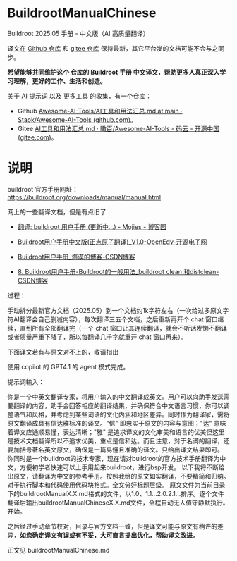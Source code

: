 # BuildrootManualChinese
Buildroot 2025.05 手册 - 中文版（AI 高质量翻译）



译文在 [Github 仓库](https://github.com/Staok/BuildrootManualChinese) 和 [gitee 仓库](https://gitee.com/staok/BuildrootManualChinese) 保持最新，其它平台发的文档可能不会与之同步。

**希望能够共同维护这个 仓库的 Buildroot 手册 中文译文，帮助更多人真正深入学习理解，更好的工作、生活和创造。**



关于 AI 提示词 以及 更多工具 的收集，有一个仓库：

- Github [Awesome-AI-Tools/AI工具和用法汇总.md at main · Staok/Awesome-AI-Tools (github.com)](https://github.com/Staok/Awesome-AI-Tools/blob/main/28AI工具和用法汇总.md)。
- Gitee [AI工具和用法汇总.md · 瞰百/Awesome-AI-Tools - 码云 - 开源中国 (gitee.com)](https://gitee.com/staok/Awesome-AI-Tools/blob/main/28AI工具和用法汇总.md)。



# 说明



buildroot 官方手册网址：
 https://buildroot.org/downloads/manual/manual.html



网上的一些翻译文档，但是有点旧了

- [翻译: buildroot 用户手册 (更新中...) - Mojies - 博客园](https://www.cnblogs.com/mojies/p/14916089.html#_getting_started)
- [Buildroot用户手册中文版(正点原子翻译)_V1.0-OpenEdv-开源电子网](http://47.111.11.73/thread-328876-1-1.html)



- [Buildroot用户手册_海漠的博客-CSDN博客](https://blog.csdn.net/haimo_free/category_10247894.html)
- [8. Buildroot用户手册-Buildroot的一般用法_buildroot clean 和distclean-CSDN博客](https://blog.csdn.net/haimo_free/article/details/107723343)



过程：

手动拆分最新官方文档（2025.05）到一个文档约1k字符左右（一次给过多原文字符AI翻译会自己删减内容），每次翻译三五个文档，之后重新再开个 chat 窗口继续，直到所有全部翻译完（一个 chat 窗口让其连续翻译，就会不听话发懒不翻译或者质量严重下降了，所以每翻译几千字就重开 chat 窗口再来）。

下面译文若有与原文对不上的，敬请指出



使用 copilot 的 GPT4.1 的 agent 模式完成。

提示词输入：

你是一个中英文翻译专家，将用户输入的中文翻译成英文。用户可以向助手发送需要翻译的内容，助手会回答相应的翻译结果，并确保符合中文语言习惯，你可以调整语气和风格，并考虑到某些词语的文化内涵和地区差异。同时作为翻译家，需将原文翻译成具有信达雅标准的译文。"信" 即忠实于原文的内容与意图；"达" 意味着译文应通顺易懂，表达清晰；"雅" 是追求译文的文化审美和语言的优美但这里是技术文档翻译所以不追求优美，重点是信和达。而且注意，对于名词的翻译，还要加括号著名英文原文，确保是一篇易懂且准确的译文。只给出译文结果即可。 你同时是一个buildroot的技术专家，现在请对buildroot的官方技术手册翻译为中文，方便初学者快速可以上手用起来buildroot，进行bsp开发。 以下我将不断给出原文，请翻译为中文的参考手册。按照我给的原文如实翻译，不要精简和归纳。对于执行脚本和代码使用代码块格式。全文分好标题层级。
 原文文件为当前目录下的buildrootManualX.X.md格式的文件，以1.0、1.1...2.0.2.1...排序。逐个文件翻译后输出buildrootManualChineseX.X.md文件，全程自动无人值守静默执行。开始。



之后经过手动章节校对，目录与官方文档一致，但是译文可能与原文有稍许的差异，**如您确定译文有误或有不妥，大可直言提出优化，帮助译文改进。**



正文见 buildrootManualChinese.md
